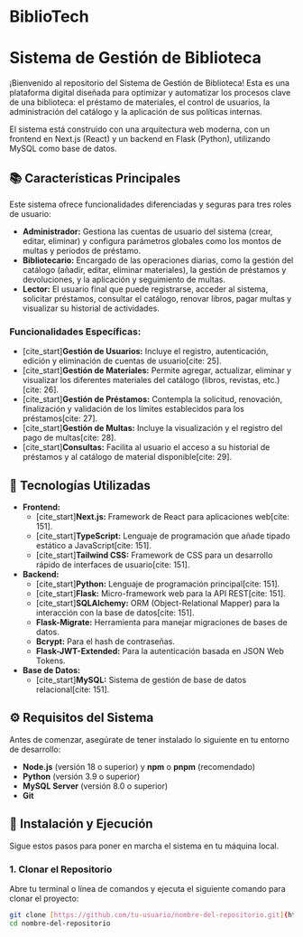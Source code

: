 # BiblioTech

# Sistema de Gestión de Biblioteca

¡Bienvenido al repositorio del Sistema de Gestión de Biblioteca! Esta es una plataforma digital diseñada para optimizar y automatizar los procesos clave de una biblioteca: el préstamo de materiales, el control de usuarios, la administración del catálogo y la aplicación de sus políticas internas.

El sistema está construido con una arquitectura web moderna, con un frontend en Next.js (React) y un backend en Flask (Python), utilizando MySQL como base de datos.

## 📚 Características Principales

Este sistema ofrece funcionalidades diferenciadas y seguras para tres roles de usuario:

* **Administrador:** Gestiona las cuentas de usuario del sistema (crear, editar, eliminar) y configura parámetros globales como los montos de multas y periodos de préstamo.
* **Bibliotecario:** Encargado de las operaciones diarias, como la gestión del catálogo (añadir, editar, eliminar materiales), la gestión de préstamos y devoluciones, y la aplicación y seguimiento de multas.
* **Lector:** El usuario final que puede registrarse, acceder al sistema, solicitar préstamos, consultar el catálogo, renovar libros, pagar multas y visualizar su historial de actividades.

### Funcionalidades Específicas:

* [cite_start]**Gestión de Usuarios:** Incluye el registro, autenticación, edición y eliminación de cuentas de usuario[cite: 25].
* [cite_start]**Gestión de Materiales:** Permite agregar, actualizar, eliminar y visualizar los diferentes materiales del catálogo (libros, revistas, etc.)[cite: 26].
* [cite_start]**Gestión de Préstamos:** Contempla la solicitud, renovación, finalización y validación de los límites establecidos para los préstamos[cite: 27].
* [cite_start]**Gestión de Multas:** Incluye la visualización y el registro del pago de multas[cite: 28].
* [cite_start]**Consultas:** Facilita al usuario el acceso a su historial de préstamos y al catálogo de material disponible[cite: 29].

## 🚀 Tecnologías Utilizadas

* **Frontend:**
    * [cite_start]**Next.js:** Framework de React para aplicaciones web[cite: 151].
    * [cite_start]**TypeScript:** Lenguaje de programación que añade tipado estático a JavaScript[cite: 151].
    * [cite_start]**Tailwind CSS:** Framework de CSS para un desarrollo rápido de interfaces de usuario[cite: 151].
* **Backend:**
    * [cite_start]**Python:** Lenguaje de programación principal[cite: 151].
    * [cite_start]**Flask:** Micro-framework web para la API REST[cite: 151].
    * [cite_start]**SQLAlchemy:** ORM (Object-Relational Mapper) para la interacción con la base de datos[cite: 151].
    * **Flask-Migrate:** Herramienta para manejar migraciones de bases de datos.
    * **Bcrypt:** Para el hash de contraseñas.
    * **Flask-JWT-Extended:** Para la autenticación basada en JSON Web Tokens.
* **Base de Datos:**
    * [cite_start]**MySQL:** Sistema de gestión de base de datos relacional[cite: 151].

## ⚙️ Requisitos del Sistema

Antes de comenzar, asegúrate de tener instalado lo siguiente en tu entorno de desarrollo:

* **Node.js** (versión 18 o superior) y **npm** o **pnpm** (recomendado)
* **Python** (versión 3.9 o superior)
* **MySQL Server** (versión 8.0 o superior)
* **Git**

## 🏁 Instalación y Ejecución

Sigue estos pasos para poner en marcha el sistema en tu máquina local.

### 1. Clonar el Repositorio

Abre tu terminal o línea de comandos y ejecuta el siguiente comando para clonar el proyecto:

```bash
git clone [https://github.com/tu-usuario/nombre-del-repositorio.git](https://github.com/tu-usuario/nombre-del-repositorio.git)
cd nombre-del-repositorio
